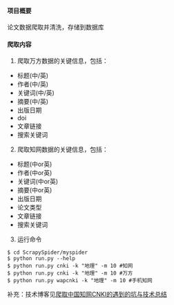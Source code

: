 #### 项目概要
论文数据爬取并清洗，存储到数据库
#### 爬取内容
1. 爬取万方数据的关键信息，包括：
- 标题(中/英)
- 作者(中/英)
- 关键词(中/英)
- 摘要(中/英)
- 出版日期
- doi
- 文章链接
- 搜索关键词

2. 爬取知网数据的关键信息，包括：
- 标题(中or英)
- 作者(中or英)
- 关键词(中or英)
- 摘要(中or英)
- 出版日期
- 论文类型
- 文章链接
- 搜索关键词

3. 运行命令
```
$ cd ScrapySpider/myspider
$ python run.py --help
$ python run.py cnki -k "地理" -m 10 #知网
$ python run.py cnki -k "地理" -m 10 #万方
$ python run.py wapcnki -k "地理" -m 10 #手机知网
```

补充：技术博客见[爬取中国知网CNKI的遇到的坑与技术总结](https://juejin.im/post/5c076c88f265da61223a1f9a)
